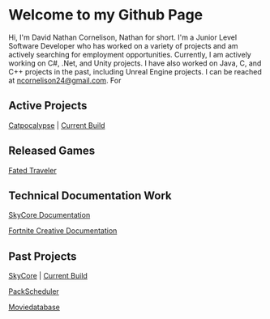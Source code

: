 # Welcome to my Github Page
Hi, I'm David Nathan Cornelison, Nathan for short. I'm a Junior Level Software Developer who has worked on a variety of projects and am actively searching for employment opportunities. Currently, I am actively working on C#, .Net, and Unity projects. I have also worked on Java, C, and C++ projects in the past, including Unreal Engine projects. I can be reached at ncornelison24@gmail.com. For 

## Active Projects

[Catpocalypse](https://github.com/mspangenberg03/Catpocalypse) | [Current Build](https://nate3323.itch.io/catpocalypse)

## Released Games
[Fated Traveler](https://nate3323.itch.io/fated-traveler)

## Technical Documentation Work
[SkyCore Documentation]()

[Fortnite Creative Documentation](https://dev.epicgames.com/documentation/en-us/fortnite-creative/storm-wars-in-fortnite-creative)

## Past Projects
[SkyCore](https://github.com/P1Gaming/SkyCore) | [Current Build](https://redeagle-p1.itch.io/skyjellies)

[PackScheduler](https://github.com/nate3323/PackScheduler)

[Moviedatabase](https://github.com/nate3323/movie-database)
<!---
nate3323/nate3323 is a ✨ special ✨ repository because its `README.md` (this file) appears on your GitHub profile.
You can click the Preview link to take a look at your changes.
--->
